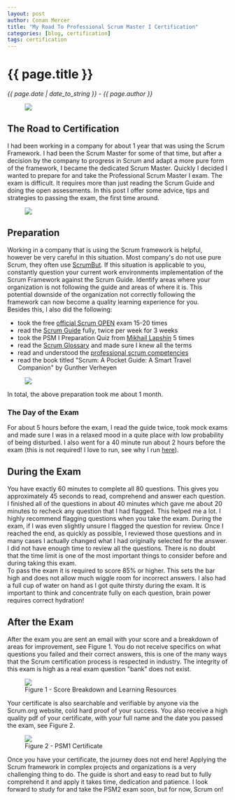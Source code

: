 ```yaml
---
layout: post
author: Conan Mercer
title: "My Road To Professional Scrum Master I Certification"
categories: [blog, certification]
tags: certification
---
```


<script src="https://polyfill.io/v3/polyfill.min.js?features=es6"></script>
<script id="MathJax-script" async
          src="https://cdn.jsdelivr.net/npm/mathjax@3/es5/tex-mml-chtml.js">
</script>

<div class="post-paragraph">
  <h1>{{ page.title }}</h1>
  <p><i>{{ page.date | date_to_string }} - {{ page.author }}</i></p>

  <figure>
  <img src="{{site.baseurl}}/assets/minified/images/certification/psmi.png">
  </figure>
<h2>The Road to Certification</h2>
 
I had been working in a company for about 1 year that was using the Scrum Framework. I had been the Scrum Master for some of that time, but after a decision by the company to progress in Scrum and adapt a more pure form of the framework, I became the dedicated Scrum Master. Quickly I decided I wanted to prepare for and take the Professional Scrum Master I exam. The exam is difficult. It requires more than just reading the Scrum Guide and doing the open assessments. In this post I offer some advice, tips and strategies to passing the exam, the first time around.

  <figure>
  <img src="{{site.baseurl}}/assets/minified/images/certification/road.png">
  </figure>

<h2>Preparation</h2>

Working in a company that is using the Scrum framework is helpful, however be very careful in this situation. Most company's do not use pure Scrum, they often use <a href="https://www.scrum.org/resources/what-scrumbut?gclid=EAIaIQobChMI7Ie8h_rE6wIVh_dRCh0DEgS9EAAYASAAEgImrPD_BwE" target="_blank">ScrumBut</a>. If this situation is applicable to you, constantly question your current work environments implementation of the Scrum Framework against the Scrum Guide. Identify areas where your organization is not following the guide and areas of where it is. This potential downside of the organization not correctly following the framework can now become a quality learning experience for you.
<br>
Besides this, I also did the following:

<ul>
 <li>took the free <a href="https://www.classmarker.com/online-test/start/?quiz=vek54a6ec10658ef" target="_blank">official Scrum OPEN</a> exam 15-20 times </li>
 <li>read the <a href="https://www.scrumguides.org/docs/scrumguide/v2017/2017-Scrum-Guide-US.pdf#zoom=100" target="_blank">Scrum Guide</a> fully, twice per week for 3 weeks </li>
 <li>took the PSM I Preparation Quiz from <a href="https://mlapshin.com/index.php/scrum-quizzes/sm-real-mode/" target="_blank">Mikhail Lapshin</a> 5 times </li>
 <li>read the <a href="https://www.scrum.org/resources/scrum-glossary" target="_blank">Scrum Glossary</a> and made sure I knew all the terms </li>
 <li>read and understood the <a href="https://www.scrum.org/professional-scrum-competencies" target="_blank">professional scrum competencies</a> </li>
 <li>read the book titled "Scrum: A Pocket Guide: A Smart Travel Companion" by Gunther Verheyen </li>
</ul>

  <figure>
  <img src="{{site.baseurl}}/assets/minified/images/certification/study.png">
  </figure>

In total, the above preparation took me about 1 month. 

<h3>The Day of the Exam</h3>
For about 5 hours before the exam, I read the guide twice, took mock exams and made sure I was in a relaxed mood in a quite place with low probability of being disturbed. I also went for a 40 minute run about 2 hours before the exam (this is not required! I love to run, see why I run <a href="{{ site.baseurl }}{% link _posts/2020-05-02-whyirun.md %}">here</a>).


<h2>During the Exam</h2>

You have exactly 60 minutes to complete all 80 questions. This gives you approximately 45 seconds to read, comprehend and answer each question. I finished all of the questions in about 40 minutes which gave me about 20 minutes to recheck any question that I had flagged. This helped me a lot. I highly recommend flagging questions when you take the exam. During the exam, if I was even slightly unsure I flagged the question for review. Once I reached the end, as quickly as possible, I reviewed those questions and in many cases I actually changed what I had originally selected for the answer. I did not have enough time to review all the questions. There is no doubt that the time limit is one of the most important things to consider before and during taking this exam. 
<br> 
To pass the exam it is required to score 85% or higher. This sets the bar high and does not allow much wiggle room for incorrect answers.
I also had a full cup of water on hand as I got quite thirsty during the exam. It is important to think and concentrate fully on each question, brain power requires correct hydration!


<h2>After the Exam</h2>

After the exam you are sent an email with your score and a breakdown of areas for improvement, see Figure 1. You do not receive specifics on what questions you failed and their correct answers, this is one of the many ways that the Scrum certification process is respected in industry. The integrity of this exam is high as a real exam question "bank" does not exist.

  <figure>
  <img src="{{site.baseurl}}/assets/minified/images/certification/results.png">
  <figcaption>Figure 1 - Score Breakdown and Learning Resources </figcaption>
  </figure>

Your certificate is also searchable and verifiable by anyone via the Scrum.org website, cold hard proof of your success. You also receive a high quality pdf of your certificate, with your full name and the date you passed the exam, see Figure 2.

  <figure>
  <img src="{{site.baseurl}}/assets/minified/images/certification/cert.png">
  <figcaption>Figure 2 - PSM1 Certificate </figcaption>
  </figure>

Once you have your certificate, the journey does not end here! Applying the Scrum framework in complex projects and organizations is a very challenging thing to do. The guide is short and easy to read but to fully comprehend it and apply it takes time, dedication and patience. I look forward to study for and take the PSM2 exam soon, but for now, Scrum on!